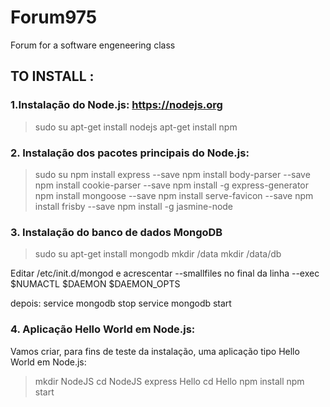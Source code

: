 # Forum975
Forum for a software engeneering class

## TO INSTALL :

### 1.Instalação do Node.js: https://nodejs.org
> sudo su
 apt-get install nodejs
 apt-get install npm


### 2. Instalação dos pacotes principais do Node.js:
> sudo su
 npm install express --save
 npm install body-parser --save
 npm install cookie-parser --save
 npm install -g express-generator
 npm install mongoose --save
 npm install serve-favicon --save
 npm install frisby --save
 npm install -g jasmine-node


### 3. Instalação do banco de dados MongoDB
> sudo su
 apt-get install mongodb
 mkdir /data
 mkdir /data/db

Editar /etc/init.d/mongod e acrescentar --smallfiles no final da linha
--exec $NUMACTL $DAEMON $DAEMON_OPTS

depois:
 service mongodb stop
 service mongodb start


### 4. Aplicação Hello World em Node.js:
Vamos criar, para fins de teste da instalação, uma aplicação tipo
Hello World em Node.js:

> mkdir NodeJS
> cd NodeJS
> express Hello
> cd Hello
> npm install
> npm start

